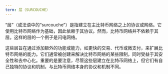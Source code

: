 ```yaml
---
term: 层（SURCOUCHE）
---
```


“层”（或法语中的“surcouche”）是指建立在主比特币网络之上的协议或网络。它使用比特币网络作为基础，因此依赖于其协议。然而，比特币网络并不依赖于其层。这样的层的一个例子是闪电网络。

这些层旨在通过添加额外的功能或能力，如更快的交易、代币或微支付，来扩展比特币网络的能力。它们通常被创建来解决比特币网络的某些限制，同时受益于其安全性和去中心化。重要的是要注意，尽管这些层建立在比特币网络上，但它们有自己独特的协议和机制，与比特币网络本身的协议和机制不同。